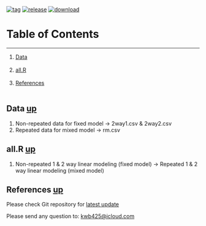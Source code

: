 [![tag][a]][1]
[![release][b]][2]
[![download][c]][3]
# Table of Contents <a name="anchor_main"></a>
---
1. [Data](#anchor_1) <br></br>
2. [all.R](#anchor_2) <br></br>
3. [References](#anchor_ref) <br></br>

## Data <a name="anchor_1"></a> [up](#anchor_main)
1. Non-repeated data for fixed model -> 2way1.csv & 2way2.csv
2. Repeated data for mixed model -> rm.csv

## all.R <a name="anchor_2"></a> [up](#anchor_main)
1. Non-repeated 1 & 2 way linear modeling (fixed model) -> Repeated 1 & 2 way linear modeling (mixed model)

## References <a name="anchor_ref"></a> [up](#anchor_main)
Please check Git repository for [latest update][4]

Please send any question to: <kwb425@icloud.com>

<!--Links to addresses, reference Markdowns-->
[1]: https://github.com/kwb425/Statistics_All_R/tags
[2]: https://github.com/kwb425/Statistics_All_R/releases
[3]: https://github.com/kwb425/Statistics_All_R/releases
[4]: https://github.com/kwb425/Statistics_All_R.git
<!--Links to images, reference Markdowns-->
[a]: https://img.shields.io/badge/Tag-v1.2-red.svg?style=plastic
[b]: https://img.shields.io/badge/Release-v1.2-green.svg?style=plastic
[c]: https://img.shields.io/badge/Download-Click-blue.svg?style=plastic